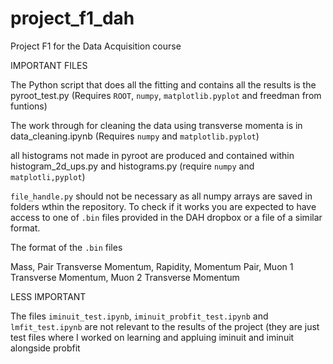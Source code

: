 # project_f1_dah

Project F1 for the Data Acquisition course

IMPORTANT FILES

The Python script that does all the fitting and contains all the results is the pyroot_test.py (Requires `ROOT`, `numpy`, `matplotlib.pyplot` and freedman from funtions)

The work through for cleaning the data using transverse momenta is in data_cleaning.ipynb (Requires `numpy` and `matplotlib.pyplot`)

all histograms not made in pyroot are produced and contained within histogram_2d_ups.py and histograms.py (require `numpy` and `matplotli,pyplot`)

`file_handle.py` should not be necessary as all numpy arrays are saved in folders wthin the repository. To check if it works you are expected to have access to one of `.bin` files provided in the DAH dropbox or a file of a similar format.

The format of the `.bin` files

Mass, Pair Transverse Momentum, Rapidity, Momentum Pair, Muon 1 Transverse Momentum, Muon 2 Transverse Momentum

LESS IMPORTANT

The files `iminuit_test.ipynb`, `iminuit_probfit_test.ipynb` and `lmfit_test.ipynb` are not relevant to the results of the project (they are just test files where I worked on learning and appluing iminuit and iminuit alongside probfit
